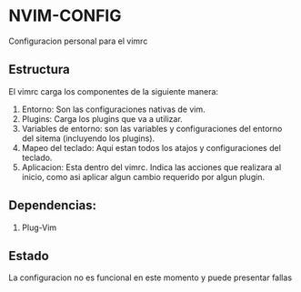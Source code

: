 # NVIM-CONFIG
Configuracion personal para el vimrc

## Estructura
El vimrc carga los componentes de la siguiente manera:

1. Entorno: Son las configuraciones nativas de vim.
2. Plugins: Carga los plugins que va a utilizar.
3. Variables de entorno: son las variables y configuraciones del entorno del sitema (incluyendo los plugins).
4. Mapeo del teclado: Aqui estan todos los atajos y configuraciones del teclado.
5. Aplicacion: Esta dentro del vimrc. Indica las acciones que realizara al inicio, como asi aplicar algun cambio requerido por algun plugin.

## Dependencias:
1. Plug-Vim

## Estado

La configuracion no es funcional en este momento y puede presentar fallas
